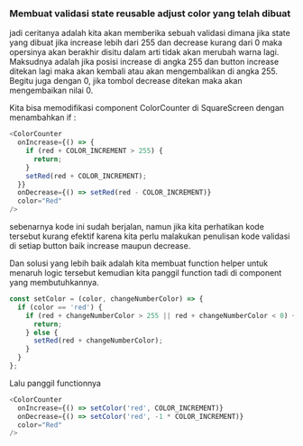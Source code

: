 ### Membuat validasi state reusable adjust color yang telah dibuat

jadi ceritanya adalah kita akan memberika sebuah validasi dimana jika state yang dibuat jika increase lebih dari 255 dan decrease kurang dari 0 maka opersinya akan berakhir disitu dalam arti tidak akan merubah warna lagi. Maksudnya adalah jika posisi increase di angka 255 dan button increase ditekan lagi maka akan kembali atau akan mengembalikan di angka 255. Begitu juga dengan 0, jika tombol decrease ditekan maka akan mengembaikan nilai 0.

Kita bisa memodifikasi component ColorCounter di SquareScreen dengan menambahkan if :

```javascript
<ColorCounter
  onIncrease={() => {
    if (red + COLOR_INCREMENT > 255) {
      return;
    }
    setRed(red + COLOR_INCREMENT);
  }}
  onDecrease={() => setRed(red - COLOR_INCREMENT)}
  color="Red"
/>
```

sebenarnya kode ini sudah berjalan, namun jika kita perhatikan kode tersebut kurang efektif karena kita perlu malakukan penulisan kode validasi di setiap button baik increase maupun decrease.

Dan solusi yang lebih baik adalah kita membuat function helper untuk menaruh logic tersebut kemudian kita panggil function tadi di component yang membutuhkannya.

```javascript
const setColor = (color, changeNumberColor) => {
  if (color == 'red') {
    if (red + changeNumberColor > 255 || red + changeNumberColor < 0) {
      return;
    } else {
      setRed(red + changeNumberColor);
    }
  }
};
```

Lalu panggil functionnya

```javascript
<ColorCounter
  onIncrease={() => setColor('red', COLOR_INCREMENT)}
  onDecrease={() => setColor('red', -1 * COLOR_INCREMENT)}
  color="Red"
/>
```
